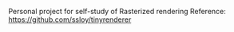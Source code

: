 Personal project for self-study of Rasterized rendering 
Reference: https://github.com/ssloy/tinyrenderer
